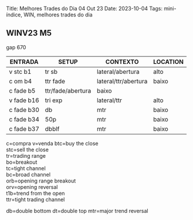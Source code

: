 Title: Melhores Trades do Dia 04 Out 23
Date: 2023-10-04
Tags: mini-índice, WIN, melhores trades do dia

## WINV23 M5

gap 670


| ENTRADA | SETUP | CONTEXTO | LOCATION |
| ----- | ----- | ----- | ----- |
| v stc b1 | tr sb | lateral/abertura | alto |
| c om b4 | ttr fade | lateral/ttr/abertura | baixo |
| c fade b5 | ttr/fade/abertura | baixo |
| v fade b16 | tri exp | lateral/ttr | alto |
| c fade b30 | db | mtr | baixo |
| c fade b34 | 50p | mtr | baixo |
| c fade b37 | dbblf | mtr | baixo |

c=compra
v=venda
btc=buy the close  
stc=sell the close  
tr=trading range  
bo=breakout  
tc=tight channel  
bc=broad channel  
orb=opening range breakout  
orv=opening reversal  
t1b=trend from the open  
ttr=tight trading channel  

db=double bottom
dt=double top
mtr=major trend reversal

